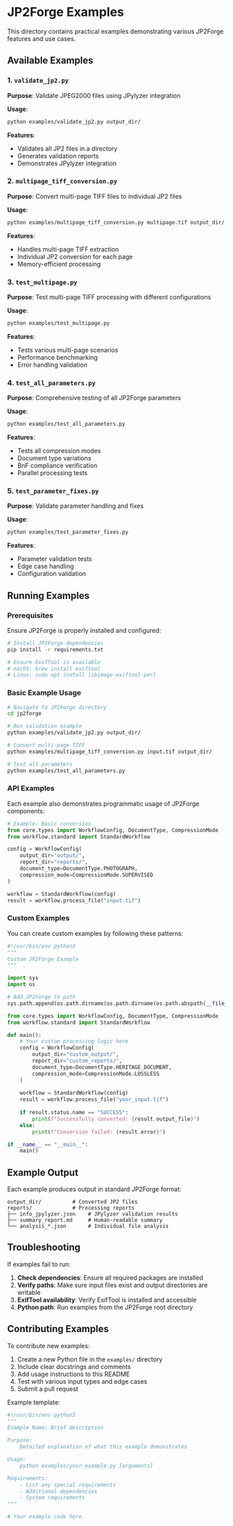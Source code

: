 # JP2Forge Examples

This directory contains practical examples demonstrating various JP2Forge features and use cases.

## Available Examples

### 1. `validate_jp2.py`
**Purpose**: Validate JPEG2000 files using JPylyzer integration

**Usage**:
```bash
python examples/validate_jp2.py output_dir/
```

**Features**:
- Validates all JP2 files in a directory
- Generates validation reports
- Demonstrates JPylyzer integration

### 2. `multipage_tiff_conversion.py`
**Purpose**: Convert multi-page TIFF files to individual JP2 files

**Usage**:
```bash
python examples/multipage_tiff_conversion.py multipage.tif output_dir/
```

**Features**:
- Handles multi-page TIFF extraction
- Individual JP2 conversion for each page
- Memory-efficient processing

### 3. `test_multipage.py`
**Purpose**: Test multi-page TIFF processing with different configurations

**Usage**:
```bash
python examples/test_multipage.py
```

**Features**:
- Tests various multi-page scenarios
- Performance benchmarking
- Error handling validation

### 4. `test_all_parameters.py`
**Purpose**: Comprehensive testing of all JP2Forge parameters

**Usage**:
```bash
python examples/test_all_parameters.py
```

**Features**:
- Tests all compression modes
- Document type variations
- BnF compliance verification
- Parallel processing tests

### 5. `test_parameter_fixes.py`
**Purpose**: Validate parameter handling and fixes

**Usage**:
```bash
python examples/test_parameter_fixes.py
```

**Features**:
- Parameter validation tests
- Edge case handling
- Configuration validation

## Running Examples

### Prerequisites

Ensure JP2Forge is properly installed and configured:

```bash
# Install JP2Forge dependencies
pip install -r requirements.txt

# Ensure ExifTool is available
# macOS: brew install exiftool
# Linux: sudo apt install libimage-exiftool-perl
```

### Basic Example Usage

```bash
# Navigate to JP2Forge directory
cd jp2forge

# Run validation example
python examples/validate_jp2.py output_dir/

# Convert multi-page TIFF
python examples/multipage_tiff_conversion.py input.tif output_dir/

# Test all parameters
python examples/test_all_parameters.py
```

### API Examples

Each example also demonstrates programmatic usage of JP2Forge components:

```python
# Example: Basic conversion
from core.types import WorkflowConfig, DocumentType, CompressionMode
from workflow.standard import StandardWorkflow

config = WorkflowConfig(
    output_dir="output/",
    report_dir="reports/",
    document_type=DocumentType.PHOTOGRAPH,
    compression_mode=CompressionMode.SUPERVISED
)

workflow = StandardWorkflow(config)
result = workflow.process_file("input.tif")
```

### Custom Examples

You can create custom examples by following these patterns:

```python
#!/usr/bin/env python3
"""
Custom JP2Forge Example
"""

import sys
import os

# Add JP2Forge to path
sys.path.append(os.path.dirname(os.path.dirname(os.path.abspath(__file__))))

from core.types import WorkflowConfig, DocumentType, CompressionMode
from workflow.standard import StandardWorkflow

def main():
    # Your custom processing logic here
    config = WorkflowConfig(
        output_dir="custom_output/",
        report_dir="custom_reports/",
        document_type=DocumentType.HERITAGE_DOCUMENT,
        compression_mode=CompressionMode.LOSSLESS
    )
    
    workflow = StandardWorkflow(config)
    result = workflow.process_file("your_input.tif")
    
    if result.status.name == "SUCCESS":
        print(f"Successfully converted: {result.output_file}")
    else:
        print(f"Conversion failed: {result.error}")

if __name__ == "__main__":
    main()
```

## Example Output

Each example produces output in standard JP2Forge format:

```
output_dir/          # Converted JP2 files
reports/             # Processing reports
├── info_jpylyzer.json    # JPylyzer validation results
├── summary_report.md     # Human-readable summary
└── analysis_*.json       # Individual file analysis
```

## Troubleshooting

If examples fail to run:

1. **Check dependencies**: Ensure all required packages are installed
2. **Verify paths**: Make sure input files exist and output directories are writable
3. **ExifTool availability**: Verify ExifTool is installed and accessible
4. **Python path**: Run examples from the JP2Forge root directory

## Contributing Examples

To contribute new examples:

1. Create a new Python file in the `examples/` directory
2. Include clear docstrings and comments
3. Add usage instructions to this README
4. Test with various input types and edge cases
5. Submit a pull request

Example template:

```python
#!/usr/bin/env python3
"""
Example Name: Brief description

Purpose:
    Detailed explanation of what this example demonstrates

Usage:
    python examples/your_example.py [arguments]

Requirements:
    - List any special requirements
    - Additional dependencies
    - System requirements
"""

# Your example code here
```
